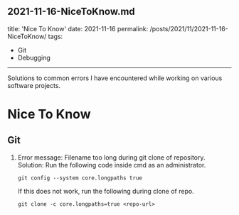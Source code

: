 2021-11-16-NiceToKnow.md
---
title: 'Nice To Know'
date: 2021-11-16
permalink: /posts/2021/11/2021-11-16-NiceToKnow/
tags:
  - Git
  - Debugging
---

Solutions to common errors I have encountered while working on various software projects. 

Nice To Know
============

Git
---

1. Error message: Filename too long during git clone of repository. 
    Solution: Run the following code inside cmd as an administrator. 

    ````shell
    git config --system core.longpaths true
    `````

    If this does not work, run the following during clone of repo.

    ````shell
    git clone -c core.longpaths=true <repo-url>
    `````